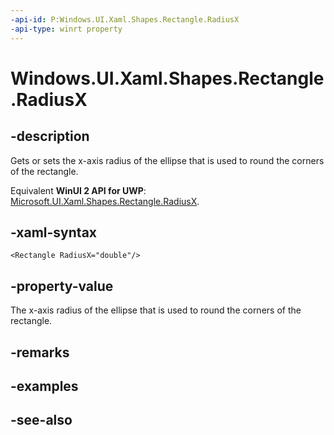 ```yaml
---
-api-id: P:Windows.UI.Xaml.Shapes.Rectangle.RadiusX
-api-type: winrt property
---
```


<!-- Property syntax
public double RadiusX { get;  set; }
-->

# Windows.UI.Xaml.Shapes.Rectangle.RadiusX

## -description
Gets or sets the x-axis radius of the ellipse that is used to round the corners of the rectangle.

Equivalent **WinUI 2 API for UWP**: [Microsoft.UI.Xaml.Shapes.Rectangle.RadiusX](/windows/winui/api/microsoft.ui.xaml.shapes.rectangle.radiusx).

## -xaml-syntax
```xaml
<Rectangle RadiusX="double"/>
```


## -property-value
The x-axis radius of the ellipse that is used to round the corners of the rectangle.

## -remarks

## -examples

## -see-also
